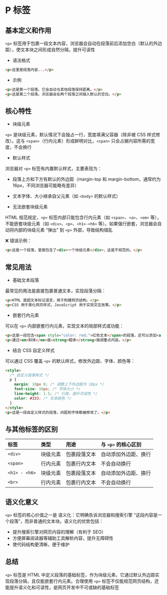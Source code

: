 # P 标签

## 基本定义和作用

`<p>` 标签用于包裹一段文本内容，浏览器会自动在段落前后添加空白（默认的外边距），使文本块之间形成自然分隔，提升可读性

- 语法格式

```html
<p>这里是段落内容...</p>
```

- 示例

```html
<p>这是第一个段落。它会自动与其他段落保持距离。</p>
<p>这是第二个段落。浏览器会在两个段落之间插入默认的空白。</p>
```

## 核心特性

- 块级元素

`<p>` 是块级元素，默认情况下会独占一行，宽度填满父容器（除非被 CSS 样式修改）。这与 `<span>`（行内元素）形成鲜明对比，`<span>` 只会占据内容所需的宽度，不会换行

- 默认样式

浏览器对 `<p>` 标签有内置默认样式，主要表现为：

- 段落上方和下方有默认的外边距（margin-top 和 margin-bottom，通常约为 16px，不同浏览器可能略有差异）
- 文本字体、大小继承自父元素（如 `<body>` 的默认样式）

- 无法嵌套块级元素

HTML 规范规定，`<p>` 标签内部只能包含行内元素（如 `<span>`、`<a>`、`<em>` 等），不能嵌套块级元素（如 `<div>`、`<p>`、`<h1>-<h6>` 等）。如果强行嵌套，浏览器会自动将内部的块级元素 “弹出” 到 `<p>` 外部，导致结构错乱

❌ 错误示例：

```html
<p>这是一个段落，里面包含了<div>一个块级元素</div>，这是不规范的。</p>
```

## 常见用法

- 基础文本段落

最常见的用法是直接包裹普通文本，实现段落分隔：

```html
<p>HTML 是超文本标记语言，用于构建网页结构。</p>
<p>CSS 用于美化网页样式，JavaScript 用于实现交互效果。</p>
```

- 嵌套行内元素

可以在 `<p>` 内部嵌套行内元素，实现文本的局部样式或功能：

```html
<p>这是一段包含<span style="color: red;">红色文本</span>的段落，还可以添加<a href="https://example.com">链接</a>。</p>
<p>通过<em>斜体</em>或<strong>粗体</strong>强调重点内容。</p>
```

- 结合 CSS 自定义样式

可以通过 CSS 覆盖 `<p>` 的默认样式，修改外边距、字体、颜色等：

```html
<style>
  /* 自定义段落样式 */
  p {
    margin: 10px 0; /* 调整上下外边距为 10px */
    font-size: 16px; /* 字体大小 */
    line-height: 1.5; /* 行高，提升可读性 */
    color: #333; /* 文本颜色 */
  }
</style>
<p>这是一段自定义样式的段落，间距和字体都被修改了。</p>
```

## 与其他标签的区别

| 标签 | 类型 | 用途 | 与 `<p>` 的核心区别 |
| :--- | :--- | :--- | :--- |
| `<div>` | 块级元素 | 包裹段落文本 | 自动添加外边距、换行 |
| `<span>` | 行内元素 | 包裹行内文本 | 不会自动换行 |
| `<h1> - <h6>` | 块级元素 | 包裹段落文本 | 自动添加外边距、换行 |
| `<br>` | 行内元素 | 包裹行内文本 | 不会自动换行 |

## 语义化意义

`<p>` 标签的核心价值之一是 语义化：它明确告诉浏览器和搜索引擎 “这段内容是一个段落”，而非普通的文本块。语义化的优势包括：

- 提升搜索引擎对网页内容的理解（有利于 SEO）
- 方便屏幕阅读器等辅助工具解析内容，提升无障碍性
- 使代码结构更清晰，便于维护

## 总结

`<p>` 标签是 HTML 中定义段落的基础标签，作为块级元素，它通过默认外边距实现段落分隔，且仅能嵌套行内元素。合理使用 `<p>` 标签不仅能规范网页结构，还能提升语义化和可读性，是网页开发中不可或缺的基础标签
